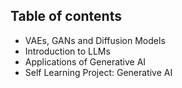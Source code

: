 ## Table of contents
 - VAEs, GANs and Diffusion Models
 - Introduction to LLMs
 - Applications of Generative AI
 - Self Learning Project: Generative AI